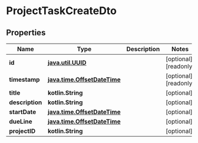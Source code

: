 
# ProjectTaskCreateDto

## Properties
| Name | Type | Description | Notes |
| ------------ | ------------- | ------------- | ------------- |
| **id** | [**java.util.UUID**](java.util.UUID.md) |  |  [optional] [readonly] |
| **timestamp** | [**java.time.OffsetDateTime**](java.time.OffsetDateTime.md) |  |  [optional] [readonly] |
| **title** | **kotlin.String** |  |  [optional] |
| **description** | **kotlin.String** |  |  [optional] |
| **startDate** | [**java.time.OffsetDateTime**](java.time.OffsetDateTime.md) |  |  [optional] |
| **dueLine** | [**java.time.OffsetDateTime**](java.time.OffsetDateTime.md) |  |  [optional] |
| **projectID** | **kotlin.String** |  |  [optional] |



